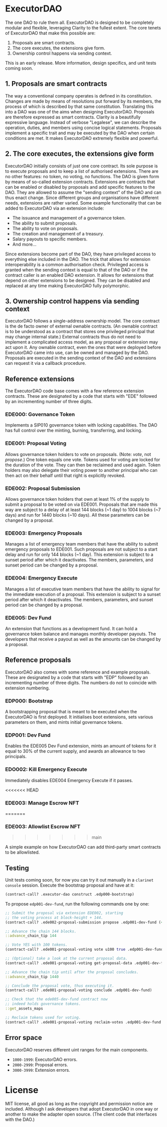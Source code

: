 # ExecutorDAO

The one DAO to rule them all. ExecutorDAO is designed to be completely modular and flexible, leveraging Clarity to the fullest extent. The core tenets of ExecutorDAO that make this possible are:

1. Proposals are smart contracts.
2. The core executes, the extensions give form.
3. Ownership control happens via sending context.

This is an early release. More information, design specifics, and unit tests coming soon.

## 1. Proposals are smart contracts

The way a conventional company operates is defined in its constitution. Changes are made by means of resolutions put forward by its members, the process of which is described by that same constitution. Translating this into a DAO was one of the aims when designing ExecutorDAO. Proposals are therefore expressed as smart contracts. Clarity is a beautifully expressive language. Instead of verbose "Legalese", we can describe the operation, duties, and members using concise logical statements. Proposals implement a specific trait and may be executed by the DAO when certain conditions are met. It makes ExecutorDAO extremely flexible and powerful.

## 2. The core executes, the extensions give form

ExecutorDAO initially consists of just one core contract. Its sole purpose is to execute proposals and to keep a list of authorised extensions. There are no other features: no token, no voting, no functions. The DAO is given form by means of so-called extension contracts. Extensions are contracts that can be enabled or disabled by proposals and add specific features to the DAO. They are allowed to assume the "sending context" of the DAO and can thus enact change. Since different groups and organisations have different needs, extensions are rather varied. Some example functionality that can be added to ExecutorDAO via an extension include:

- The issuance and management of a governance token.
- The ability to submit proposals.
- The ability to vote on proposals.
- The creation and management of a treasury.
- Salary payouts to specific members.
- And more...

Since extensions become part of the DAO, they have privileged access to everything else included in the DAO. The trick that allows for extension interoperability is a common authorisation check. Privileged access is granted when the sending context is equal to that of the DAO or if the contract caller is an enabled DAO extension. It allows for extensions that depend on other extensions to be designed. They can be disabled and replaced at any time making ExecutorDAO fully polymorphic.

## 3. Ownership control happens via sending context

ExecutorDAO follows a single-address ownership model. The core contract is the de facto owner of external ownable contracts. (An ownable contract is to be understood as a contract that stores one privileged principal that may change internal state.) External contracts thus do not need to implement a complicated access model, as any proposal or extension may act upon it. Any ownable contract, even the ones that were deployed before ExecutorDAO came into use, can be owned and managed by the DAO. Proposals are executed in the sending context of the DAO and extensions can request it via a callback procedure.

## Reference extensions

The ExecutorDAO code base comes with a few reference extension contracts. These are designated by a code that starts with "EDE" followed by an incrementing number of three digits.

### EDE000: Governance Token

Implements a SIP010 governance token with locking capabilities. The DAO has full control over the minting, burning, transferring, and locking.

### EDE001: Proposal Voting

Allows governance token holders to vote on proposals. (Note: *vote*, not *propose*.) One token equals one vote. Tokens used for voting are locked for the duration of the vote. They can then be reclaimed and used again. Token holders may also delegate their voting power to another principal who can then act on their behalf until that right is explicitly revoked.

### EDE002: Proposal Submission

Allows governance token holders that own at least 1% of the supply to submit a proposal to be voted on via EDE001. Proposals that are made this way are subject to a delay of at least 144 blocks (~1 day) to 1004 blocks (~7 days) and run for 1440 blocks (~10 days). All these parameters can be changed by a proposal.

### EDE003: Emergency Proposals

Manages a list of emergency team members that have the ability to submit emergency proposals to EDE001. Such proposals are not subject to a start delay and run for only 144 blocks (~1 day). This extension is subject to a sunset period after which it deactivates. The members, parameters, and sunset period can be changed by a proposal.

### EDE004: Emergency Execute

Manages a list of executive team members that have the ability to signal for the immediate execution of a proposal. This extension is subject to a sunset period after which it deactivates. The members, parameters, and sunset period can be changed by a proposal.

### EDE005: Dev Fund

An extension that functions as a development fund. It can hold a governance token balance and manages monthly developer payouts. The developers that receive a payout as well as the amounts can be changed by a proposal.

## Reference proposals

ExecutorDAO also comes with some reference and example proposals. These are designated by a code that starts with "EDP" followed by an incrementing number of three digits. The numbers do not to coincide with extension numbering.

### EDP000: Bootstrap

A bootstrapping proposal that is meant to be executed when the ExecutorDAO is first deployed. It initialises boot extensions, sets various parameters on them, and mints initial governance tokens.

### EDP001: Dev Fund

Enables the EDE005 Dev Fund extension, mints an amount of tokens for it equal to 30% of the current supply, and awards an allowance to two principals.

### EDO002: Kill Emergency Execute

Immediately disables EDE004 Emergency Execute if it passes.

<<<<<<< HEAD
### EDE003: Manage Escrow NFT
=======
### EDE003: Allowlist Escrow NFT
>>>>>>> main

A simple example on how ExecutorDAO can add third-party smart contracts to be allowlisted.

## Testing

Unit tests coming soon, for now you can try it out manually in a `clarinet console` session. Execute the bootstrap proposal and have at it:

```clojure
(contract-call? .executor-dao construct .edp000-bootstrap)
```

To propose `edp001-dev-fund`, run the following commands one by one:

```clojure
;; Submit the proposal via extension EDE002, starting
;; the voting process at block-height + 144.
(contract-call? .ede002-proposal-submission propose .edp001-dev-fund (+ block-height u144) .ede000-governance-token)

;; Advance the chain 144 blocks.
::advance_chain_tip 144

;; Vote YES with 100 tokens.
(contract-call? .ede001-proposal-voting vote u100 true .edp001-dev-fund .ede000-governance-token)

;; (Optional) take a look at the current proposal data.
(contract-call? .ede001-proposal-voting get-proposal-data .edp001-dev-fund)

;; Advance the chain tip until after the proposal concludes.
::advance_chain_tip 1440

;; Conclude the proposal vote, thus executing it.
(contract-call? .ede001-proposal-voting conclude .edp001-dev-fund)

;; Check that the ede005-dev-fund contract now
;; indeed holds governance tokens.
::get_assets_maps

;; Reclaim tokens used for voting.
(contract-call? .ede001-proposal-voting reclaim-votes .edp001-dev-fund .ede000-governance-token)
```

## Error space

ExecutorDAO reserves different uint ranges for the main components.

- `1000-1999`: ExecutorDAO errors.
- `2000-2999`: Proposal errors.
- `3000-3999`: Extension errors.

# License

MIT license, all good as long as the copyright and permission notice are included. Although I ask developers that adopt ExecutorDAO in one way or another to make the adapter open source. (The client code that interfaces with the DAO.)
